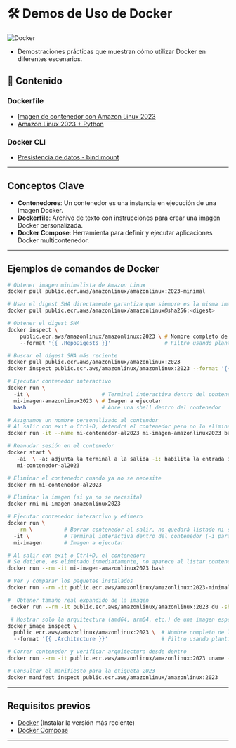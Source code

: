 # 🛠️ Demos de Uso de Docker
![Docker](https://img.shields.io/badge/docker-%230db7ed.svg?style=for-the-badge&logo=docker&logoColor=white)
- Demostraciones prácticas que muestran cómo utilizar Docker en diferentes escenarios.

## 📂 Contenido
### Dockerfile
- [Imagen de contenedor con Amazon Linux 2023](https://github.com/samuelrojasm/demo-docker/tree/main/dockerfile-examples/amazonlinux2023-demo)
- [Amazon Linux 2023 + Python](https://github.com/samuelrojasm/demo-docker/tree/main/dockerfile-examples/amazonlinux2023-python)

### Docker CLI
- [Presistencia de datos - bind mount](https://github.com/samuelrojasm/demo-docker/tree/main/data-management/persistencia-datos)

---

## Conceptos Clave
- **Contenedores**: Un contenedor es una instancia en ejecución de una imagen Docker.
- **Dockerfile**: Archivo de texto con instrucciones para crear una imagen Docker personalizada.
- **Docker Compose**: Herramienta para definir y ejecutar aplicaciones Docker multicontenedor.

---

## Ejemplos de comandos de Docker

```zsh
# Obtener imagen minimalista de Amazon Linux
docker pull public.ecr.aws/amazonlinux/amazonlinux:2023-minimal
```

```zsh
# Usar el digest SHA directamente garantiza que siempre es la misma imagen
docker pull public.ecr.aws/amazonlinux/amazonlinux@sha256:<digest>
```

```zsh
# Obtener el digest SHA
docker inspect \
    public.ecr.aws/amazonlinux/amazonlinux:2023 \ # Nombre completo de la imagen
    --format '{{ .RepoDigests }}'                 # Filtro usando plantilla Go con propiedad del objeto de salida (JSON)
```

```zsh
# Buscar el digest SHA más reciente
docker pull public.ecr.aws/amazonlinux/amazonlinux:2023
docker inspect public.ecr.aws/amazonlinux/amazonlinux:2023 --format '{{ index .RepoDigests 0 }}'
```

```zsh
# Ejecutar contenedor interactivo
docker run \ 
  -it \                       # Terminal interactiva dentro del contenedor (-i para input interactivo, -t para emular un pseudo-TTY).
  mi-imagen-amazonlinux2023 \ # Imagen a ejecutar
  bash                        # Abre una shell dentro del contenedor
```

```zsh
# Asignamos un nombre personalizado al contendor
# Al salir con exit o Ctrl+D, detendrá el contenedor pero no lo eliminará
docker run -it --name mi-contenedor-al2023 mi-imagen-amazonlinux2023 bash
```

```zsh
# Reanudar sesión en el contenedor
docker start \ 
   -ai  \ -a: adjunta la terminal a la salida -i: habilita la entrada interactiva
   mi-contenedor-al2023
```

```zsh
# Eliminar el contenedor cuando ya no se necesite
docker rm mi-contenedor-al2023
```

```zsh
# Eliminar la imagen (si ya no se necesita)
docker rmi mi-imagen-amazonlinux2023
```

```zsh
# Ejecutar contenedor interactivo y efímero
docker run \
  --rm \          # Borrar contenedor al salir, no quedará listado ni siquiera con docker container ls -a.
  -it \           # Terminal interactiva dentro del contenedor (-i para input interactivo, -t para emular un pseudo-TTY).
  mi-imagen       # Imagen a ejecutar
```

```zsh
# Al salir con exit o Ctrl+D, el contenedor:
# Se detiene, es eliminado inmediatamente, no aparece al listar contenedores detenidos
docker run --rm -it mi-imagen-amazonlinux2023 bash
```

```zsh
# Ver y comparar los paquetes instalados
docker run --rm -it public.ecr.aws/amazonlinux/amazonlinux:2023-minimal rpm -qa
```

```zsh
#  Obtener tamaño real expandido de la imagen
 docker run --rm -it public.ecr.aws/amazonlinux/amazonlinux:2023 du -sh /
```

```zsh
 # Mostrar solo la arquitectura (amd64, arm64, etc.) de una imagen específica
docker image inspect \
  public.ecr.aws/amazonlinux/amazonlinux:2023 \  # Nombre completo de la imagen
  --format '{{ .Architecture }}'                 # Filtro usando plantilla Go con propiedad del objeto de salida (JSON)
```

```zsh
# Correr contenedor y verificar arquitectura desde dentro
docker run --rm -it public.ecr.aws/amazonlinux/amazonlinux:2023 uname -m
```

```zsh
# Consultar el manifiesto para la etiqueta 2023
docker manifest inspect public.ecr.aws/amazonlinux/amazonlinux:2023
```

---

## Requisitos previos
- [Docker](https://www.docker.com/get-started) (Instalar la versión más reciente)
- [Docker Compose](https://docs.docker.com/compose/install/)

---